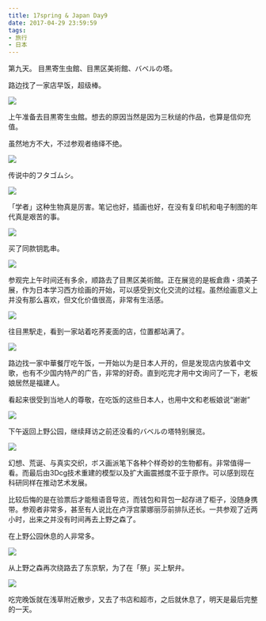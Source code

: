 ```yaml
---
title: 17spring & Japan Day9
date: 2017-04-29 23:59:59
tags: 
- 旅行
- 日本
---
```

 第九天。 目黒寄生虫館、目黒区美術館、バベルの塔。
 
  

路边找了一家店早饭，超级棒。

<a data-flickr-embed="true"  href="https://www.flickr.com/gp/148985391@N02/P0x3c9" title="IMG_9680">![](https://c1.staticflickr.com/5/4275/34735744826_efd0aee99b.jpg)</a>


上午准备去目黒寄生虫館。想去的原因当然是因为三秋缒的作品，也算是信仰充值。

虽然地方不大，不过参观者络绎不绝。

<a data-flickr-embed="true"  href="https://www.flickr.com/gp/148985391@N02/7LX4QP" title="IMG_9709">![](https://c1.staticflickr.com/5/4227/33933066684_b0775cf97b_b.jpg)</a>

传说中的フタゴムシ。

<a data-flickr-embed="true"  href="https://www.flickr.com/gp/148985391@N02/15Tg5M" title="IMG_9688">![](https://c1.staticflickr.com/5/4183/34774556885_ae282de86b_c.jpg)</a>

「学者」这种生物真是厉害。笔记也好，插画也好，在没有复印机和电子制图的年代真是艰苦的事。

<a data-flickr-embed="true"  href="https://www.flickr.com/gp/148985391@N02/994Jr2" title="IMG_9697">![](https://c1.staticflickr.com/5/4155/34612454742_8e2f841b99_c.jpg)</a>

买了同款钥匙串。

<a data-flickr-embed="true"  href="https://www.flickr.com/gp/148985391@N02/4EZ9z6" title="IMG_9863">![](https://c1.staticflickr.com/5/4187/34612743652_7b15ede5a4_c.jpg)</a>

参观完上午时间还有多余，顺路去了目黒区美術館。正在展览的是板倉鼎・須美子展，作为日本学习西方绘画的开始，可以感受到文化交流的过程。虽然绘画意义上并没有那么喜欢，但文化价值很高，非常有生活感。

<a data-flickr-embed="true"  href="https://www.flickr.com/photos/148985391@N02/34775146955/in/dateposted/" title="屏幕快照 2017-05-20 下午9.30.05">![](https://c1.staticflickr.com/5/4172/34775146955_693c9f330d_z.jpg)</a>

往目黒駅走，看到一家站着吃荞麦面的店，位置都站满了。

<a data-flickr-embed="true"  href="https://www.flickr.com/gp/148985391@N02/x6ZJCw" title="IMG_9715">![](https://c1.staticflickr.com/5/4180/33933068284_bc93b7581d_c.jpg)</a>

路边找一家中華餐厅吃午饭，一开始以为是日本人开的，但是发现店内放着中文歌，也有不少国内特产的广告，非常的好奇。直到吃完才用中文询问了一下，老板娘居然是福建人。

看起来很受到当地人的尊敬，在吃饭的这些日本人，也用中文和老板娘说“谢谢”

<a data-flickr-embed="true"  href="https://www.flickr.com/gp/148985391@N02/846utA" title="IMG_9714">![](https://c1.staticflickr.com/5/4175/34734601166_6a41fa834b_c.jpg)</a>

下午返回上野公园，继续拜访之前还没看的バベルの塔特别展览。

<a data-flickr-embed="true"  href="https://www.flickr.com/gp/148985391@N02/995MP7" title="The_Tower_of_Babel_Poster_B2_0222">![](https://c1.staticflickr.com/5/4170/34417771771_66c436eeb1_b.jpg)</a>

幻想、荒诞、与真实交织，ボス画派笔下各种个样奇妙的生物都有。非常值得一看。而最后由3Dcg技术重建的模型以及扩大画震撼度不亚于原作。可以感到现在科研同样在推动艺术发展。


比较后悔的是在验票后才能租语音导览，而钱包和背包一起存进了柜子，没随身携带。参观者非常多，甚至有人说比在卢浮宫蒙娜丽莎前排队还长。一共参观了近两小时，出来之并没有时间再去上野之森了。

在上野公园休息的人非常多。

<a data-flickr-embed="true"  href="https://www.flickr.com/gp/148985391@N02/9934d5" title="IMG_9724">![](https://c1.staticflickr.com/5/4156/34391044340_21c53e320d_b.jpg)</a>

从上野之森再次绕路去了东京駅，为了在「祭」买上駅弁。

<a data-flickr-embed="true"  href="https://www.flickr.com/gp/148985391@N02/hir4wW" title="IMG_9745">![](https://c1.staticflickr.com/5/4227/34734602476_4c606fde10.jpg)</a>

吃完晚饭就在浅草附近散步，又去了书店和超市，之后就休息了，明天是最后完整的一天。
